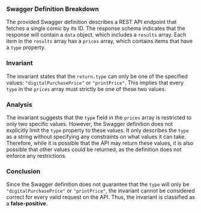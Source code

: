 ### Swagger Definition Breakdown
The provided Swagger definition describes a REST API endpoint that fetches a single comic by its ID. The response schema indicates that the response will contain a `data` object, which includes a `results` array. Each item in the `results` array has a `prices` array, which contains items that have a `type` property.

### Invariant
The invariant states that the `return.type` can only be one of the specified values: `"digitalPurchasePrice"` or `"printPrice"`. This implies that every `type` in the `prices` array must strictly be one of these two values.

### Analysis
The invariant suggests that the `type` field in the `prices` array is restricted to only two specific values. However, the Swagger definition does not explicitly limit the `type` property to these values. It only describes the `type` as a string without specifying any constraints on what values it can take. Therefore, while it is possible that the API may return these values, it is also possible that other values could be returned, as the definition does not enforce any restrictions.

### Conclusion
Since the Swagger definition does not guarantee that the `type` will only be `"digitalPurchasePrice"` or `"printPrice"`, the invariant cannot be considered correct for every valid request on the API. Thus, the invariant is classified as a **false-positive**.
